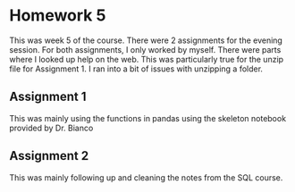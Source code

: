 # Homework 5

This was week 5 of the course. There were 2 assignments for the evening session. For both assignments, I only worked by myself. There were parts where I looked up help on the web. This was particularly true for the unzip file for Assignment 1. I ran into a bit of issues with unzipping a folder. 

## Assignment 1
This was mainly using the functions in pandas using the skeleton notebook provided by Dr. Bianco

## Assignment 2
This was mainly following up and cleaning the notes from the SQL course. 